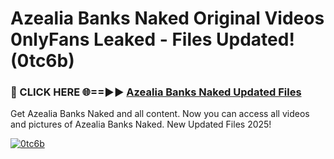 # Azealia Banks Naked Original Videos 0nlyFans Leaked - Files Updated! (0tc6b)

<h3>🔴 CLICK HERE 🌐==►► <a href="https://tinyurl.com/up5wt9bj" rel="nofollow">Azealia Banks Naked Updated Files</a></h3>

Get Azealia Banks Naked and all content. Now you can access all videos and pictures of Azealia Banks Naked. New Updated Files 2025!

[![0tc6b](https://i.imgur.com/ABiUzMV.gif)](https://tinyurl.com/up5wt9bj)

